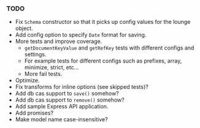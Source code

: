 ### TODO

* Fix `Schema` constructor so that it picks up config values for the lounge object.
* Add config option to specify `Date` format for saving.
* More tests and improve coverage.
  - `getDocumentKeyValue` and `getRefKey` tests with different configs and settings.
  - For example tests for different configs such as prefixes, array, minimize, strict, etc...
  - More fail tests.
* Optimize.
* Fix transforms for inline options (see skipped tests)?
* Add db cas support to `save()` somehow?
* Add db cas support to `remove()` somehow?
* Add sample Express API application.
* Add promises?
* Make model name case-insensitive?

